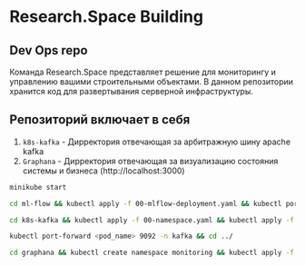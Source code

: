 # Research.Space Building

## Dev Ops repo

Команда Research.Space представляет решение для мониторингу и управлению вашими строительными объектами. В данном репозитории хранится код для развертывания серверной инфраструктуры.

## Репозиторий включает в себя

1. `k8s-kafka` - Дирректория отвечающая за арбитражную шину apache kafka
2. `Graphana` - Дирректория отвечающая за визуализацию состояния системы и бизнеса (http://localhost:3000)

```bash
minikube start
```


```bash
cd ml-flow && kubectl apply -f 00-mlflow-deployment.yaml && kubectl port-forward svc/mlflow 5000:5000 -n mlflow && cd ../
```

```bash
cd k8s-kafka && kubectl apply -f 00-namespace.yaml && kubectl apply -f 01-zookeeper.yaml && kubectl apply -f 02-kafka.yaml && kubectl get pods -n kafka
```

```bash
kubectl port-forward <pod_name> 9092 -n kafka && cd ../
```

```bash
cd graphana && kubectl create namespace monitoring && kubectl apply -f 00-grafana-config.yaml && kubectl apply -f 01-grafana-pvc.yaml && kubectl apply -f 02-grafana-deployment.yaml && kubectl apply -f 03-grafana-service.yaml && kubectl get pods -n monitoring && kubectl port-forward --namespace monitoring service/grafana 3000:80 && cd ../
```